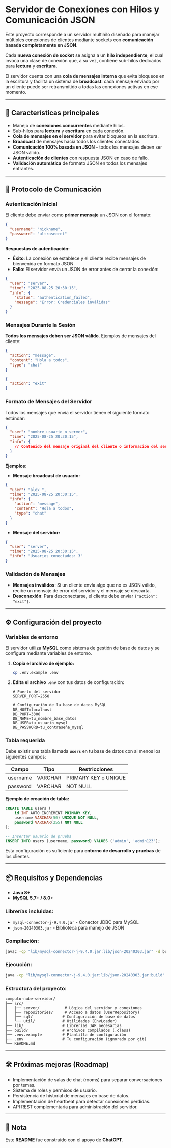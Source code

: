 # Servidor de Conexiones con Hilos y Comunicación JSON

Este proyecto corresponde a un servidor multihilo diseñado para manejar múltiples conexiones de clientes mediante sockets con **comunicación basada completamente en JSON**.

Cada **nueva conexión de socket** se asigna a un **hilo independiente**, el cual invoca una clase de conexión que, a su vez, contiene sub-hilos dedicados para **lectura** y **escritura**.

El servidor cuenta con una **cola de mensajes interna** que evita bloqueos en la escritura y facilita un sistema de **broadcast**: cada mensaje enviado por un cliente puede ser retransmitido a todas las conexiones activas en ese momento.

---

## 🚀 Características principales

* Manejo de **conexiones concurrentes** mediante hilos.
* Sub-hilos para **lectura** y **escritura** en cada conexión.
* **Cola de mensajes en el servidor** para evitar bloqueos en la escritura.
* **Broadcast** de mensajes hacia todos los clientes conectados.
* **Comunicación 100% basada en JSON** - todos los mensajes deben ser JSON válido.
* **Autenticación de clientes** con respuesta JSON en caso de fallo.
* **Validación automática** de formato JSON en todos los mensajes entrantes.

---

## 📡 Protocolo de Comunicación

### Autenticación Inicial

El cliente debe enviar como **primer mensaje** un JSON con el formato:

```json
{
  "username": "nickname", 
  "password": "ultrasecret"
}
```

**Respuestas de autenticación:**

* **Éxito**: La conexión se establece y el cliente recibe mensajes de bienvenida en formato JSON.
* **Fallo**: El servidor envía un JSON de error antes de cerrar la conexión:

```json
{
  "user": "server",
  "time": "2025-08-25 20:30:15",
  "info": {
    "status": "authentication_failed",
    "message": "Error: Credenciales inválidas"
  }
}
```

### Mensajes Durante la Sesión

**Todos los mensajes deben ser JSON válido**. Ejemplos de mensajes del cliente:

```json
{
  "action": "message",
  "content": "Hola a todos",
  "type": "chat"
}
```

```json
{
  "action": "exit"
}
```

### Formato de Mensajes del Servidor

Todos los mensajes que envía el servidor tienen el siguiente formato estándar:

```json
{
  "user": "nombre_usuario_o_server",
  "time": "2025-08-25 20:30:15",
  "info": {
    // Contenido del mensaje original del cliente o información del servidor
  }
}
```

**Ejemplos:**

* **Mensaje broadcast de usuario:**
```json
{
  "user": "alex_",
  "time": "2025-08-25 20:30:15",
  "info": {
    "action": "message",
    "content": "Hola a todos",
    "type": "chat"
  }
}
```

* **Mensaje del servidor:**
```json
{
  "user": "server",
  "time": "2025-08-25 20:30:15",
  "info": "Usuarios conectados: 3"
}
```

### Validación de Mensajes

* **Mensajes inválidos**: Si un cliente envía algo que no es JSON válido, recibe un mensaje de error del servidor y el mensaje se descarta.
* **Desconexión**: Para desconectarse, el cliente debe enviar `{"action": "exit"}`.

---

## ⚙️ Configuración del proyecto

### Variables de entorno

El servidor utiliza **MySQL** como sistema de gestión de base de datos y se configura mediante variables de entorno.

1. **Copia el archivo de ejemplo:**
   ```bash
   cp .env.example .env
   ```

2. **Edita el archivo `.env`** con tus datos de configuración:
   ```properties
   # Puerto del servidor
   SERVER_PORT=2558

   # Configuración de la base de datos MySQL
   DB_HOST=localhost
   DB_PORT=3306
   DB_NAME=tu_nombre_base_datos
   DB_USER=tu_usuario_mysql
   DB_PASSWORD=tu_contraseña_mysql
   ```

### Tabla requerida

Debe existir una tabla llamada **`users`** en tu base de datos con al menos los siguientes campos:

| Campo    | Tipo    | Restricciones        |
| -------- | ------- | -------------------- |
| username | VARCHAR | PRIMARY KEY o UNIQUE |
| password | VARCHAR | NOT NULL             |

**Ejemplo de creación de tabla:**
```sql
CREATE TABLE users (
    id INT AUTO_INCREMENT PRIMARY KEY,
    username VARCHAR(50) UNIQUE NOT NULL,
    password VARCHAR(255) NOT NULL
);

-- Insertar usuario de prueba
INSERT INTO users (username, password) VALUES ('admin', 'admin123');
```

Esta configuración es suficiente para **entorno de desarrollo y pruebas** de los clientes.

---

## 📦 Requisitos y Dependencias

* **Java 8+**
* **MySQL 5.7+ / 8.0+**

### Librerías incluidas:
* `mysql-connector-j-9.4.0.jar` - Conector JDBC para MySQL
* `json-20240303.jar` - Biblioteca para manejo de JSON

### Compilación:
```bash
javac -cp "lib/mysql-connector-j-9.4.0.jar:lib/json-20240303.jar" -d build $(find src -name '*.java')
```

### Ejecución:
```bash
java -cp "lib/mysql-connector-j-9.4.0.jar:lib/json-20240303.jar:build" server.Server
```

### Estructura del proyecto:
```
computo-nube-servidor/
├── src/
│   ├── server/           # Lógica del servidor y conexiones
│   ├── repositories/     # Acceso a datos (UserRepository)
│   ├── sql/             # Configuración de base de datos
│   └── util/            # Utilidades (EnvLoader)
├── lib/                 # Librerías JAR necesarias
├── build/               # Archivos compilados (.class)
├── .env.example         # Plantilla de configuración
├── .env                 # Tu configuración (ignorado por git)
└── README.md
```

---

## 🛠️ Próximas mejoras (Roadmap)

* Implementación de salas de chat (rooms) para separar conversaciones por temas.
* Sistema de roles y permisos de usuario.
* Persistencia de historial de mensajes en base de datos.
* Implementación de heartbeat para detectar conexiones perdidas.
* API REST complementaria para administración del servidor.

---

## 📝 Nota

Este **README** fue construido con el apoyo de **ChatGPT**.

